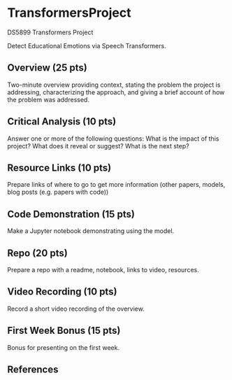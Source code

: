 # TransformersProject
DS5899 Transformers Project

Detect Educational Emotions via Speech Transformers.

## Overview (25 pts)
Two-minute overview providing context, stating the problem the project is addressing, characterizing the approach, and giving a brief account of how the problem was addressed.

## Critical Analysis (10 pts)
Answer one or more of the following questions: What is the impact of this project? What does it reveal or suggest? What is the next step?

## Resource Links (10 pts)
Prepare links of where to go to get more information (other papers, models, blog posts (e.g. papers with code))

## Code Demonstration (15 pts)
Make a Jupyter notebook demonstrating using the model.

## Repo (20 pts)
Prepare a repo with a readme, notebook, links to video, resources.

## Video Recording (10 pts)
Record a short video recording of the overview.

## First Week Bonus (15 pts)
Bonus for presenting on the first week. 

## References
